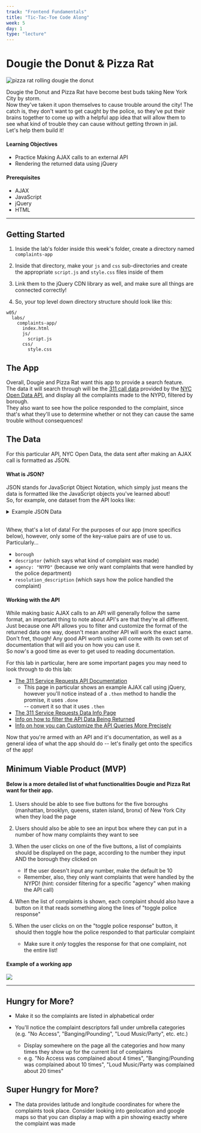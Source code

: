 ```yaml
---
track: "Frontend Fundamentals"
title: "Tic-Tac-Toe Code Along"
week: 5
day: 1
type: "lecture"
---
```


# Dougie the Donut & Pizza Rat

![pizza rat rolling dougie the donut](https://imgur.com/3vFgM5x.png)

Dougie the Donut and Pizza Rat have become best buds taking New York City by storm. 
<br> Now they've taken it upon themselves to cause trouble around the city! The catch is, they don't want to get caught by the police, so they've put their brains together to come up with a helpful app idea that will allow them to see what kind of trouble they can cause without getting thrown in jail. 
<br> Let's help them build it! 



#### Learning Objectives

- Practice Making AJAX calls to an external API 
- Rendering the returned data using jQuery

#### Prerequisites

- AJAX
- JavaScript
- jQuery
- HTML 

---

## Getting Started

1. Inside the lab's folder inside this week's folder, create a directory named `complaints-app`
    
2. Inside that directory, make your `js` and `css` sub-directories and create the appropriate `script.js` and `style.css` files inside of them
   
3. Link them to the jQuery CDN library as well, and make sure all things are connected correctly! 

4. So, your top level down directory structure should look like this:

```
w05/
  labs/
    complaints-app/
      index.html
      js/
        script.js
      css/
        style.css
```        

## The App 

Overall, Dougie and Pizza Rat want this app to provide a search feature. <br>The data it will search through will be the [311 call data](https://data.cityofnewyork.us/Social-Services/311-Service-Requests-from-2010-to-Present/erm2-nwe9) provided by the [NYC Open Data API](http://opendata.cityofnewyork.us/), and display all the complaints made to the NYPD, filtered by borough. <br>They also want to see how the police responded to the complaint, since that's what they'll use to determine whether or not they can cause the same trouble without consequences! 

## The Data 

For this particular API, NYC Open Data, the data sent after making an AJAX call is formatted as JSON. 

#### What is JSON? 

JSON stands for JavaScript Object Notation, which simply just means the data is formatted like the JavaScript objects you've learned about! <br>So, for example, one dataset from the API looks like: 

<details><summary>Example JSON Data</summary>
  <strong>When collapsed</strong>
  <img src="https://i.imgur.com/9Xa3jAv.png"> 
  <strong>When opened to see all the key-value pairs</strong>
  <img src="https://i.imgur.com/wksEBdq.png">
</details>
<br>

Whew, that's a lot of data! For the purposes of our app (more specifics below), however, only some of the key-value pairs are of use to us. Particularly...
  * `borough`
  * `descriptor` (which says what kind of complaint was made)
  * `agency: "NYPD"` (because we only want complaints that were handled by the police department)
  * `resolution_description` (which says how the police handled the complaint)
  
#### Working with the API

While making basic AJAX calls to an API will generally follow the same format, an important thing to note about API's are that they're all different. Just because one API allows you to filter and customize the format of the returned data one way, doesn't mean another API will work the exact same. Don't fret, though! Any good API worth using will come with its own set of documentation that will aid you on how you can use it. <br>So now's a good time as ever to get used to reading documentation. 

For this lab in particular, here are some important pages you may need to look through to do this lab: 
  * [The 311 Service Requests API Documentation](https://dev.socrata.com/foundry/data.cityofnewyork.us/fhrw-4uyv)
      * This page in particular shows an example AJAX call using jQuery, however you'll notice instead of a `.then` method to handle the promise, it uses `.done` <br>-- convert it so that it uses `.then`
  * [The 311 Service Requests Data Info Page](https://data.cityofnewyork.us/Social-Services/311-Service-Requests-from-2010-to-Present/erm2-nwe9)
  * [Info on how to filter the API Data Being Returned](https://dev.socrata.com/docs/filtering.html)
  * [Info on how you can Customize the API Queries More Precisely](https://dev.socrata.com/docs/queries/)
  
Now that you're armed with an API and it's documentation, as well as a general idea of what the app should do -- let's finally get onto the specifics of the app!  

## Minimum Viable Product (MVP)

#### Below is a more detailed list of what functionalities Dougie and Pizza Rat want for their app. 

1. Users should be able to see five buttons for the five boroughs (manhattan, brooklyn, queens, staten island, bronx) of New York City when they load the page 
   
2. Users should also be able to see an input box where they can put in a number of how many complaints they want to see
   
3. When the user clicks on one of the five buttons, a list of complaints should be displayed on the page, according to the number they input AND the borough they clicked on
   * If the user doesn't input any number, make the default be 10
   * Remember, also, they only want complaints that were handled by the NYPD! (hint: consider filtering for a specific "agency" when making the API call)
  
4. When the list of complaints is shown, each complaint should also have a button on it that reads something along the lines of "toggle police response" 
   
5. When the user clicks on on the "toggle police response" button, it should then toggle how the police responded to that particular complaint
   * Make sure it _only_ toggles the response for that one complaint, not the entire list! 

#### Example of a working app

![](https://imgur.com/ssFKX3J.gif)

---

## Hungry for More? 

- Make it so the complaints are listed in alphabetical order

- You'll notice the complaint descriptors fall under umbrella categories (e.g. "No Access", "Banging/Pounding", "Loud Music/Party", etc. etc.) 
    * Display somewhere on the page all the categories and how many times they show up for the current list of complaints
    * e.g. "No Access was complained about 4 times", "Banging/Pounding was complained about 10 times", "Loud Music/Party was complained about 20 times"
  
## Super Hungry for More?

- The data provides latitude and longitude coordinates for where the complaints took place. Consider looking into  geolocation and google maps so that you can display a map with a pin showing exactly where the complaint was made


